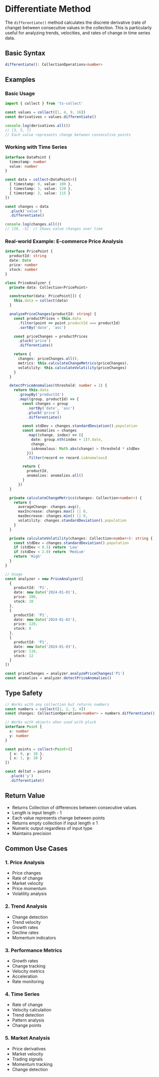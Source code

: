 # Differentiate Method

The `differentiate()` method calculates the discrete derivative (rate of change) between consecutive values in the collection. This is particularly useful for analyzing trends, velocities, and rates of change in time series data.

## Basic Syntax

```typescript
differentiate(): CollectionOperations<number>
```

## Examples

### Basic Usage

```typescript
import { collect } from 'ts-collect'

const values = collect([1, 4, 9, 16])
const derivatives = values.differentiate()

console.log(derivatives.all())
// [3, 5, 7]
// Each value represents change between consecutive points
```

### Working with Time Series

```typescript
interface DataPoint {
  timestamp: number
  value: number
}

const data = collect<DataPoint>([
  { timestamp: 0, value: 100 },
  { timestamp: 1, value: 120 },
  { timestamp: 2, value: 115 }
])

const changes = data
  .pluck('value')
  .differentiate()

console.log(changes.all())
// [20, -5]  // Shows value changes over time
```

### Real-world Example: E-commerce Price Analysis

```typescript
interface PricePoint {
  productId: string
  date: Date
  price: number
  stock: number
}

class PriceAnalyzer {
  private data: Collection<PricePoint>

  constructor(data: PricePoint[]) {
    this.data = collect(data)
  }

  analyzePriceChanges(productId: string) {
    const productPrices = this.data
      .filter(point => point.productId === productId)
      .sortBy('date', 'asc')

    const priceChanges = productPrices
      .pluck('price')
      .differentiate()

    return {
      changes: priceChanges.all(),
      metrics: this.calculateChangeMetrics(priceChanges),
      volatility: this.calculateVolatility(priceChanges)
    }
  }

  detectPriceAnomalies(threshold: number = 2) {
    return this.data
      .groupBy('productId')
      .map((group, productId) => {
        const changes = group
          .sortBy('date', 'asc')
          .pluck('price')
          .differentiate()

        const stdDev = changes.standardDeviation().population
        const anomalies = changes
          .map((change, index) => ({
            date: group.nth(index + 1)?.date,
            change,
            isAnomalous: Math.abs(change) > threshold * stdDev
          }))
          .filter(record => record.isAnomalous)

        return {
          productId,
          anomalies: anomalies.all()
        }
      })
  }

  private calculateChangeMetrics(changes: Collection<number>) {
    return {
      averageChange: changes.avg(),
      maxIncrease: changes.max() || 0,
      maxDecrease: changes.min() || 0,
      volatility: changes.standardDeviation().population
    }
  }

  private calculateVolatility(changes: Collection<number>): string {
    const stdDev = changes.standardDeviation().population
    if (stdDev < 0.5) return 'Low'
    if (stdDev < 2.0) return 'Medium'
    return 'High'
  }
}

// Usage
const analyzer = new PriceAnalyzer([
  {
    productId: 'P1',
    date: new Date('2024-01-01'),
    price: 100,
    stock: 10
  },
  {
    productId: 'P1',
    date: new Date('2024-01-02'),
    price: 120,
    stock: 8
  },
  {
    productId: 'P1',
    date: new Date('2024-01-03'),
    price: 110,
    stock: 12
  }
])

const priceChanges = analyzer.analyzePriceChanges('P1')
const anomalies = analyzer.detectPriceAnomalies()
```

## Type Safety

```typescript
// Works with any collection but returns numbers
const numbers = collect([1, 2, 3, 4])
const changes: CollectionOperations<number> = numbers.differentiate()

// Works with objects when used with pluck
interface Point {
  x: number
  y: number
}

const points = collect<Point>([
  { x: 0, y: 10 },
  { x: 1, y: 20 }
])

const deltaY = points
  .pluck('y')
  .differentiate()
```

## Return Value

- Returns Collection of differences between consecutive values
- Length is input length - 1
- Each value represents change between points
- Returns empty collection if input length ≤ 1
- Numeric output regardless of input type
- Maintains precision

## Common Use Cases

### 1. Price Analysis

- Price changes
- Rate of change
- Market velocity
- Price momentum
- Volatility analysis

### 2. Trend Analysis

- Change detection
- Trend velocity
- Growth rates
- Decline rates
- Momentum indicators

### 3. Performance Metrics

- Growth rates
- Change tracking
- Velocity metrics
- Acceleration
- Rate monitoring

### 4. Time Series

- Rate of change
- Velocity calculation
- Trend detection
- Pattern analysis
- Change points

### 5. Market Analysis

- Price derivatives
- Market velocity
- Trading signals
- Momentum tracking
- Change detection
